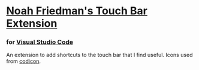 # [Noah Friedman's Touch Bar Extension](https://github.com/noah-friedman/nf-touch-bar)
### for [Visual Studio Code](https://code.visualstudio.com)

An extension to add shortcuts to the touch bar that I find useful. Icons used from [codicon](https://github.com/microsoft/vscode-codicons).